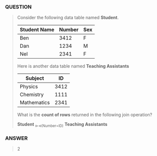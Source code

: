 [comment]: <> (Written: 20-Mar-2020)

### QUESTION
> Consider the following data table named **Student**.
>
> | Student Name | Number | Sex |
> |--------------|--------|-----|
> | Ben          | 3412   | F   |
> | Dan          | 1234   | M   |
> | Nel          | 2341   | F   |
>
> Here is another data table named **Teaching Assistants**
>
> | Subject     | ID   |
> |-------------|------|
> | Physics     | 3412 |
> | Chemistry   | 1111 |
> | Mathematics | 2341 |
>
> What is the **count of rows** returned in the following join operation? <br>
>
> **Student** <sub>⊳⊲(Number=ID)</sub> **Teaching Assistants** 

### ANSWER
> 2
